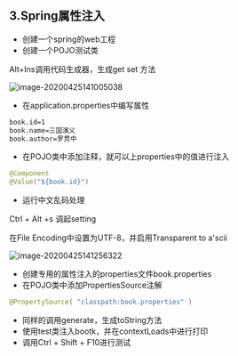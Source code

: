 ## 3.Spring属性注入



- 创建一个spring的web工程
- 创建一个POJO测试类

Alt+Ins调用代码生成器，生成get  set  方法

![image-20200425141005038](D:\myBlogs\docs\vhr\image-20200425141005038.png)

- 在application.properties中编写属性

```xml
book.id=1
book.name=三国演义
book.author=罗贯中
```



- 在POJO类中添加注释，就可以上properties中的值进行注入

```java
@Component
@Value("${book.id}")
```



- 运行中文乱码处理

Ctrl + Alt +s 调起setting

在File Encoding中设置为UTF-8，并启用Transparent to a'scii

![image-20200425141256322](D:\myBlogs\docs\vhr\image-20200425141256322.png)



- 创建专用的属性注入的properties文件book.properties
- 在POJO类中添加PropertiesSource注解

```java
@PropertySource( "classpath:book.properties" )
```

- 同样的调用generate，生成toString方法
- 使用test类注入bootk，并在contextLoads中进行打印
- 调用Ctrl + Shift + F10进行测试